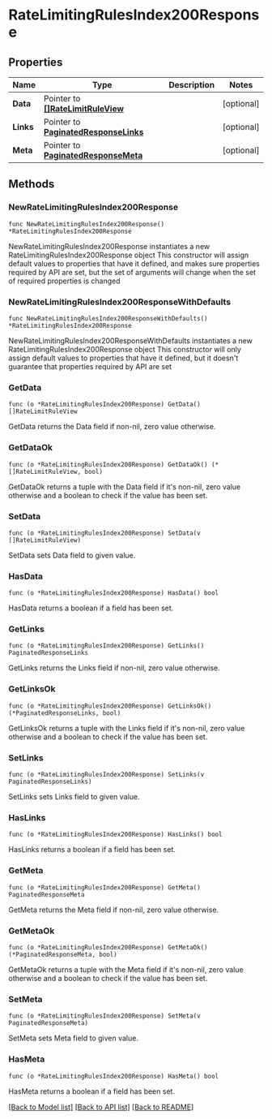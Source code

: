 # RateLimitingRulesIndex200Response

## Properties

Name | Type | Description | Notes
------------ | ------------- | ------------- | -------------
**Data** | Pointer to [**[]RateLimitRuleView**](RateLimitRuleView.md) |  | [optional] 
**Links** | Pointer to [**PaginatedResponseLinks**](PaginatedResponseLinks.md) |  | [optional] 
**Meta** | Pointer to [**PaginatedResponseMeta**](PaginatedResponseMeta.md) |  | [optional] 

## Methods

### NewRateLimitingRulesIndex200Response

`func NewRateLimitingRulesIndex200Response() *RateLimitingRulesIndex200Response`

NewRateLimitingRulesIndex200Response instantiates a new RateLimitingRulesIndex200Response object
This constructor will assign default values to properties that have it defined,
and makes sure properties required by API are set, but the set of arguments
will change when the set of required properties is changed

### NewRateLimitingRulesIndex200ResponseWithDefaults

`func NewRateLimitingRulesIndex200ResponseWithDefaults() *RateLimitingRulesIndex200Response`

NewRateLimitingRulesIndex200ResponseWithDefaults instantiates a new RateLimitingRulesIndex200Response object
This constructor will only assign default values to properties that have it defined,
but it doesn't guarantee that properties required by API are set

### GetData

`func (o *RateLimitingRulesIndex200Response) GetData() []RateLimitRuleView`

GetData returns the Data field if non-nil, zero value otherwise.

### GetDataOk

`func (o *RateLimitingRulesIndex200Response) GetDataOk() (*[]RateLimitRuleView, bool)`

GetDataOk returns a tuple with the Data field if it's non-nil, zero value otherwise
and a boolean to check if the value has been set.

### SetData

`func (o *RateLimitingRulesIndex200Response) SetData(v []RateLimitRuleView)`

SetData sets Data field to given value.

### HasData

`func (o *RateLimitingRulesIndex200Response) HasData() bool`

HasData returns a boolean if a field has been set.

### GetLinks

`func (o *RateLimitingRulesIndex200Response) GetLinks() PaginatedResponseLinks`

GetLinks returns the Links field if non-nil, zero value otherwise.

### GetLinksOk

`func (o *RateLimitingRulesIndex200Response) GetLinksOk() (*PaginatedResponseLinks, bool)`

GetLinksOk returns a tuple with the Links field if it's non-nil, zero value otherwise
and a boolean to check if the value has been set.

### SetLinks

`func (o *RateLimitingRulesIndex200Response) SetLinks(v PaginatedResponseLinks)`

SetLinks sets Links field to given value.

### HasLinks

`func (o *RateLimitingRulesIndex200Response) HasLinks() bool`

HasLinks returns a boolean if a field has been set.

### GetMeta

`func (o *RateLimitingRulesIndex200Response) GetMeta() PaginatedResponseMeta`

GetMeta returns the Meta field if non-nil, zero value otherwise.

### GetMetaOk

`func (o *RateLimitingRulesIndex200Response) GetMetaOk() (*PaginatedResponseMeta, bool)`

GetMetaOk returns a tuple with the Meta field if it's non-nil, zero value otherwise
and a boolean to check if the value has been set.

### SetMeta

`func (o *RateLimitingRulesIndex200Response) SetMeta(v PaginatedResponseMeta)`

SetMeta sets Meta field to given value.

### HasMeta

`func (o *RateLimitingRulesIndex200Response) HasMeta() bool`

HasMeta returns a boolean if a field has been set.


[[Back to Model list]](HOW-TO.md#documentation-for-models) [[Back to API list]](HOW-TO.md#documentation-for-api-endpoints) [[Back to README]](HOW-TO.md)


